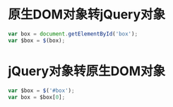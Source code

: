 # 原生DOM对象转jQuery对象

```javascript
var box = document.getElementById('box');
var $box = $(box);
```

# jQuery对象转原生DOM对象

```javascript
var $box = $('#box');
var box = $box[0];
```